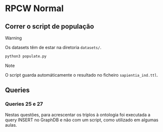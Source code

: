# RPCW Normal

## Correr o script de população

> [!WARNING]
> Os datasets têm de estar na diretoria `datasets/`.

```sh
python3 populate.py
```

> [!NOTE]
> O script guarda automáticamente o resultado no ficheiro `sapientia_ind.ttl`.

## Queries

### Queries 25 e 27

Nestas questões, para acrescentar os triplos à ontologia foi executada a query INSERT no GraphDB e não com um script, como utilizado em algumas aulas.
